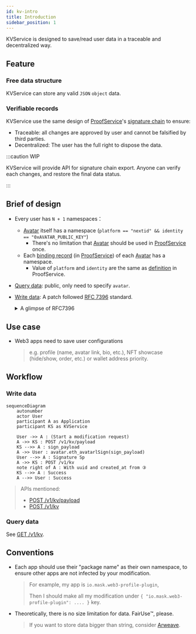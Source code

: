 ```yaml
---
id: kv-intro
title: Introduction
sidebar_position: 1
---
```


KVService is designed to save/read user data in a traceable and
decentralized way.

## Feature

### Free data structure

KVService can store any valid `JSON` `object` data.

### Verifiable records

KVService use the same design of
[ProofService](/proof-service/intro.md)'s [signature
chain](/proof-service/glossary.md#glossary-proof-chain) to ensure:

- Traceable: all changes are approved by user and cannot be falsified
  by third parties.
- Decentralized: The user has the full right to dispose the data.

:::caution WIP

KVService will provide API for signature chain export. Anyone can
verify each changes, and restore the final data status.

:::

## Brief of design

- Every user has `N + 1` namespaces：
  - [Avatar](/proof-service/glossary.md#glossary-avatar) itself has a namespace (`platform == "nextid" && identity == "0xAVATAR_PUBLIC_KEY"`)
    - There's no limitation that [Avatar](/proof-service/glossary.md#glossary-avatar) should be used in [ProofService](/proof-service/intro.md) once.
  - Each [binding record](/proof-service/glossary.md#glossary-link) (in [ProofService](/proof-service/intro.md)) of each [Avatar](/proof-service/glossary.md#glossary-avatar) has a namespace.
    - Value of `platform` and `identity` are the same as [definition](/proof-service/platforms.md) in ProofService.
- [Query data](kv-api#query): public, only need to specify `avatar`.
- [Write data](kv-api#payload): A patch followed [RFC 7396](https://www.rfc-editor.org/rfc/rfc7396) standard.

  <details>
  <summary>A glimpse of RFC7396</summary>

  ```js
  // Assume data is:
  {
    "a": {
      "b": [2, 3, 4, "test"]
    },
    "c": "Hello"
  }
  // If this patch is submitted:
  { "a": { "b": null, "new_key": true }, "c": "KVService" }
  // Then data will become:
  {
    "a": {
      "new_key": true
    },
    "c": "KVService"
  }
  // Notice: nedted modification of Array value is not supported.
  //         Replace the whole Array with new value instead.
  ```
  </details>

## Use case

- Web3 apps need to save user configurations
  > e.g. profile (name, avatar link, bio, etc.), NFT showcase (hide/show, order, etc.) or wallet address priority.

## Workflow

### Write data

```mermaid
sequenceDiagram
    autonumber
    actor User
    participant A as Application
    participant KS as KVService

    User ->> A : (Start a modification request)
    A ->> KS : POST /v1/kv/payload
    KS -->> A : sign_payload
    A ->> User : avatar.eth_avatarlSign(sign_payload)
    User -->> A : Signature Sp
    A ->> KS : POST /v1/kv
    note right of A : With uuid and created_at from ③
    KS -->> A : Success
    A -->> User : Success
```

> APIs mentioned:
>
> - [POST /v1/kv/payload](kv-api#payload)
> - [POST /v1/kv](kv-api#patch)

### Query data

See [GET /v1/kv](kv-api#query).

## Conventions

- Each app should use their "package name" as their own namespace, to ensure other apps are not infected by your modification.
  > For example, my app is `io.mask.web3-profile-plugin`,
  >
  > Then I should make all my modification under `{ "io.mask.web3-profile-plugin": .... }` key.

- Theoretically, there is no size limitation for data. FairUse™️, please.
  > If you want to store data bigger than string, consider [Arweave](https://www.arweave.org).
